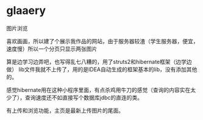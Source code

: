 # glaaery
图片浏览


喜欢画画，所以建了个展示我作品的网站，由于服务器较渣（学生服务器，便宜，速度慢）所以一个分页只显示两张图片

算是边学习边弄吧，也写得乱七八糟的，用了struts2和hibernate框架（边学边做）
lib文件我就不上传了，用的是IDEA自动生成的框架基本的lib，没有添加其他的。

感觉hibernate用在这种小程序里面，有点杀鸡用牛刀的感觉（查询的内容实在太少了），查询速度还不如直接写个数据库jdbc的直连的类。

有上传和浏览功能，主页是最新上传图片的尾面。
